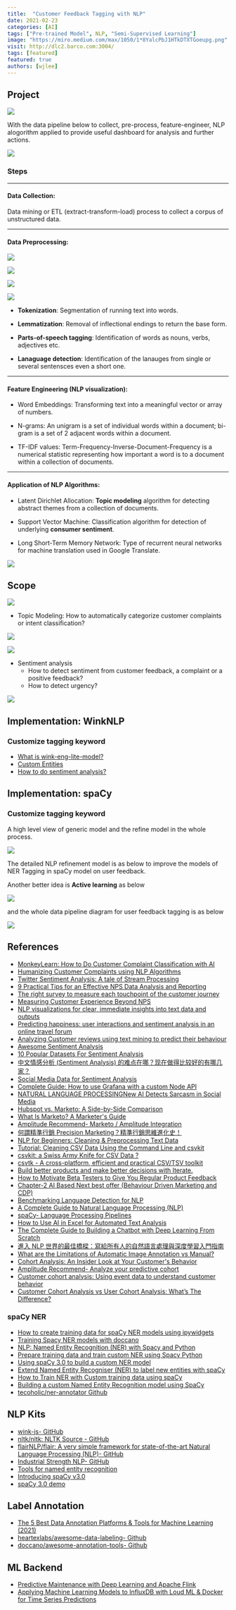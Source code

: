 ```yaml
---
title:  "Customer Feedback Tagging with NLP"
date: 2021-02-23
categories: [AI]
tags: ["Pre-trained Model", NLP, "Semi-Supervised Learning"]
image: "https://miro.medium.com/max/1050/1*8YalcPbJ1HTkDTXTGoeupg.png"
visit: http://dlc2.barco.com:3004/
tags: [featured]
featured: true
authors: [wjlee]
---
```


## Project

[![]({{site.url}}{{site.baseurl}}/assets/images/02.03.2021_16.44.20_REC.png)]({{site.url}}{{site.baseurl}}/Customer-feedback-tagging-with-NLP/)

With the data pipeline below to collect, pre-process, feature-engineer, NLP alogorithm applied to provide useful dashboard for analysis and further actions.

[![]({{site.url}}{{site.baseurl}}/assets/images/09.03.2021_13.14.24_REC.png)]({{site.url}}{{site.baseurl}}/Customer-feedback-tagging-with-NLP/)

### Steps

---------------------------------
#### Data Collection: 

Data mining or ETL (extract-transform-load) process to collect a corpus of unstructured data.

---------------------------------
#### Data Preprocessing:

[![](https://litslink.com/media/1/nlp-illustration.png)](https://litslink.com/blog/a-complete-guide-to-natural-language-processing-nlp)

[![](https://spacy.io/pipeline-fde48da9b43661abcdf62ab70a546d71.svg)](https://spacy.io/usage/processing-pipelines)

[![](https://spacy.io/architecture-415624fc7d149ec03f2736c4aa8b8f3c.svg)](https://spacy.io/api)

[![](https://spacy.io/lifecycle-13aaf5b783ebfbb3d74189b6c64c3840.svg)](https://spacy.io/usage/v3)


* **Tokenization**: Segmentation of running text into words.

* **Lemmatization**: Removal of inflectional endings to return the base form.
    
* **Parts-of-speech tagging**: Identification of words as nouns, verbs, adjectives etc.

* **Lanaguage detection**: Identification of the lanauges from single or several sentensces even a short one.

---------------------------------
#### Feature Engineering (NLP visualization):

* Word Embeddings: Transforming text into a meaningful vector or array of numbers.

* N-grams: An unigram is a set of individual words within a document; bi-gram is a set of 2 adjacent words within a document.

* TF-IDF values: Term-Frequency-Inverse-Document-Frequency is a numerical statistic representing how important a word is to a document within a collection of documents.

---------------------------------
#### Application of NLP Algorithms:


* Latent Dirichlet Allocation: **Topic modeling** algorithm for detecting abstract themes from a collection of documents.

* Support Vector Machine: Classification algorithm for detection of underlying **consumer sentiment**.

* Long Short-Term Memory Network: Type of recurrent neural networks for machine translation used in Google Translate.


[![]({{site.url}}{{site.baseurl}}/assets/images/24.03.2021_20.03.33_REC.png)]({{site.url}}{{site.baseurl}}/Customer-feedback-tagging-with-NLP/)


## Scope

[![](https://d33wubrfki0l68.cloudfront.net/002448ef938fe99413c722a5404d019b0aa03836/cf57b/static/a005efb5038d74d80c69ce532bafed0f/8cbfd/image13.png)](https://monkeylearn.com/blog/customer-complaint-classification/)

* Topic Modeling:
    How to automatically categorize customer complaints or intent classification?

[![](https://miro.medium.com/max/3600/1*yjxxZ_y94xOEOCgZp-uXkw.png)](https://towardsdatascience.com/twitter-sentiment-analysis-a-tale-of-stream-processing-8fd92e19a6e6)

[![](https://169nk53l5vat1xy1vt3r9fwt-wpengine.netdna-ssl.com/wp-content/uploads/2019/01/feedback-text-analysis-report.png)](https://www.retently.com/blog/nps-data-analysis-reporting/)

* Sentiment analysis
    - How to detect sentiment from customer feedback, a complaint or a positive feedback?
    - How to detect urgency?

[![](https://miro.medium.com/max/702/1*SL_MlbD69zAQ0mBs7BFCqg.png)](https://towardsdatascience.com/https-medium-com-vishalmorde-humanizing-customer-complaints-using-nlp-algorithms-64a820cef373)

## Implementation: WinkNLP

### Customize tagging keyword

* [What is wink-eng-lite-model?](https://github.com/winkjs/wink-eng-lite-model)
* [Custom Entities](https://winkjs.org/wink-nlp/custom-entities.html)
* [How to do sentiment analysis?](https://winkjs.org/wink-nlp/how-to-sentiment-analysis-javascript.html)

## Implementation: spaCy

### Customize tagging keyword

A high level view of generic model and the refine model in the whole process.

[![]({{site.url}}{{site.baseurl}}/assets/images/08.07.2021_15.44.16_REC.png)]({{site.url}}{{site.baseurl}}/Customer-feedback-tagging-with-NLP/)

The detailed NLP refinement model is as below to improve the models of NER Tagging in spaCy model on user feedback.

Another better idea is **Active learning** as below

[![](https://miro.medium.com/max/1400/1*pEqJMLUkXIwI6ZLukiZBMA.png)](https://medium.com/anolytics/what-are-the-limitations-of-automatic-image-annotation-vs-manual-a8ff7edb3152)

and the whole data pipeline diagram for user feedback tagging is as below

[![](https://www.plantuml.com/plantuml/png/ZPHTJ_is5CRl_IcE-h-hbBwqW50r0Hsm2GbGD-2gwyLfV9fQE7PcEspLkky-noLAdEMYDv3aFB_Zn-UbTzQXSMKkcVqKga23EGZboEmm9VY70Mmn_SoCBXM_rr8RE92K-gyge0qdS_ge3QgCsB-CCIUS97XzNi7hu--m4WL9eGXsNlLXoS0lHBpA2U-OPK9bZ3Nd3VRE5OlncCjqDjgYIVKerVdYOZQPZYqf9tB_Pm1eWHGlj0Ud_VH5YxwUN4yYPjRFnCXLXCpxaNcBcKycquYvw6TY97Ps2JyoGwIwfFMe8ypjA1UfqLRlN9LWBCVf7fKY6MMvWX-6k6-5fCn_0qaxnux3OTKFvujE1bReeU7m2ESK_5Z1pxWbcLZ7XOwvRgc3-adjPFdtmyznowDZ-wiUwDNZwWr-AyaSOgA_w07vrU0E5SANi5ZA2EklUw3Ugvh2VQXXa9zLx2CZnK-rPIoLkkH-KTRBl932bPmsOGquEjoYzGrCqLfKtE0Wx5CZ_4CzvOKsZan0KktV52a7Wwe0bNhz-5Mz_rcLOWD9QxJEoM8Bl3-4DBxpOTsy9acQrLdNJIrzLrkH6Lk_Q4uIFWgETUBcGdLpMmwb3iaPMp-WtMyr6kxzDeRd7MlVxV8PFB8oEYUtfz8ckGsLt_oK9Ekb9EDUK5M95_2gdTY959tGYaMnIjkaw4hR8U_ePlrzz8RLJ-4pDCQdFjIyHDUux5pZfHuG29CK2XAU8khAK-tvy2RwkhS04HxxUnjCHlEmEFtl3Cbev6LnznRVk_HkK2YXCdWZPpkOfw9fE0iAbbgpLJD1PBj35EJTGvQbqsFmdInHmb8fxRosJX2B8UcvsSaVXC__Et3KjNUArEec578teno9QrEyTXNh_AMQQV7KWx25n4D7DRg9vl3qAn-EQAvxUzk5cc7jI7jtnXi9izVTW3jIlCpbVm00)](http://www.plantuml.com/plantuml/uml/ZPHTJ_is5CRl_IcE-h-hbBwqW50r0Hsm2GbGD-2gwyLfV9fQE7PcEspLkky-noLAdEMYDv3aFB_Zn-UbTzQXSMKkcVqKga23EGZboEmm9VY70Mmn_SoCBXM_rr8RE92K-gyge0qdS_ge3QgCsB-CCIUS97XzNi7hu--m4WL9eGXsNlLXoS0lHBpA2U-OPK9bZ3Nd3VRE5OlncCjqDjgYIVKerVdYOZQPZYqf9tB_Pm1eWHGlj0Ud_VH5YxwUN4yYPjRFnCXLXCpxaNcBcKycquYvw6TY97Ps2JyoGwIwfFMe8ypjA1UfqLRlN9LWBCVf7fKY6MMvWX-6k6-5fCn_0qaxnux3OTKFvujE1bReeU7m2ESK_5Z1pxWbcLZ7XOwvRgc3-adjPFdtmyznowDZ-wiUwDNZwWr-AyaSOgA_w07vrU0E5SANi5ZA2EklUw3Ugvh2VQXXa9zLx2CZnK-rPIoLkkH-KTRBl932bPmsOGquEjoYzGrCqLfKtE0Wx5CZ_4CzvOKsZan0KktV52a7Wwe0bNhz-5Mz_rcLOWD9QxJEoM8Bl3-4DBxpOTsy9acQrLdNJIrzLrkH6Lk_Q4uIFWgETUBcGdLpMmwb3iaPMp-WtMyr6kxzDeRd7MlVxV8PFB8oEYUtfz8ckGsLt_oK9Ekb9EDUK5M95_2gdTY959tGYaMnIjkaw4hR8U_ePlrzz8RLJ-4pDCQdFjIyHDUux5pZfHuG29CK2XAU8khAK-tvy2RwkhS04HxxUnjCHlEmEFtl3Cbev6LnznRVk_HkK2YXCdWZPpkOfw9fE0iAbbgpLJD1PBj35EJTGvQbqsFmdInHmb8fxRosJX2B8UcvsSaVXC__Et3KjNUArEec578teno9QrEyTXNh_AMQQV7KWx25n4D7DRg9vl3qAn-EQAvxUzk5cc7jI7jtnXi9izVTW3jIlCpbVm00)

## References
* [MonkeyLearn: How to Do Customer Complaint Classification with AI](https://monkeylearn.com/blog/customer-complaint-classification/)
* [Humanizing Customer Complaints using NLP Algorithms](https://towardsdatascience.com/https-medium-com-vishalmorde-humanizing-customer-complaints-using-nlp-algorithms-64a820cef373)
* [Twitter Sentiment Analysis: A tale of Stream Processing](https://towardsdatascience.com/twitter-sentiment-analysis-a-tale-of-stream-processing-8fd92e19a6e6)
* [9 Practical Tips for an Effective NPS Data Analysis and Reporting](https://www.retently.com/blog/nps-data-analysis-reporting/)
* [The right survey to measure each touchpoint of the customer journey](https://www.getfeedback.com/resources/customer-journey-mapping/the-right-survey-to-measure-each-touchpoint-of-the-customer-journey/)
* [Measuring Customer Experience Beyond NPS](https://www.pointillist.com/blog/how-to-measure-customer-experience-beyond-nps/)
* [NLP visualizations for clear, immediate insights into text data and outputs](https://medium.com/plotly/nlp-visualisations-for-clear-immediate-insights-into-text-data-and-outputs-9ebfab168d5b)
* [Predicting happiness: user interactions and sentiment analysis in an online travel forum](https://link.springer.com/article/10.1007/s40558-017-0079-2)
* [Analyzing Customer reviews using text mining to predict their behaviour](https://medium.com/analytics-vidhya/customer-review-analytics-using-text-mining-cd1e17d6ee4e)
* [Awesome Sentiment Analysis](https://github.com/laugustyniak/awesome-sentiment-analysis)
* [10 Popular Datasets For Sentiment Analysis](https://analyticsindiamag.com/10-popular-datasets-for-sentiment-analysis/)
* [中文情感分析 (Sentiment Analysis) 的难点在哪？现在做得比较好的有哪几家？](https://www.zhihu.com/question/20700012)
* [Social Media Data for Sentiment Analysis](http://cucis.ece.northwestern.edu/projects/Social/sentiment_data.html)
* [Complete Guide: How to use Grafana with a custom Node API](https://dev.to/luckynkosi/complete-guide-how-to-use-grafana-with-a-custom-node-api-2hd5)
* [NATURAL LANGUAGE PROCESSINGNew AI Detects Sarcasm in Social Media](https://www.unite.ai/new-ai-detects-sarcasm-in-social-media/)
* [Hubspot vs. Marketo: A Side-by-Side Comparison](https://technologyadvice.com/blog/marketing/hubspot-vs-marketo-comparison/)
* [What Is Marketo? A Marketer's Guide](https://www.cmswire.com/digital-marketing/what-is-marketo-a-marketers-guide/)
* [Amplitude Recommend- Marketo / Amplitude Integration](https://help.amplitude.com/hc/en-us/articles/360034362071-Marketo-Amplitude-Integration)
* [何謂精準行銷 Precision Marketing？精準行銷思維進化史！](https://medium.com/marketingdatascience/%E4%BD%95%E8%AC%82%E7%B2%BE%E6%BA%96%E8%A1%8C%E9%8A%B7-precision-marketing-%E7%B2%BE%E6%BA%96%E8%A1%8C%E9%8A%B7%E6%80%9D%E7%B6%AD%E9%80%B2%E5%8C%96%E5%8F%B2-fae501626904)
* [NLP for Beginners: Cleaning & Preprocessing Text Data](https://towardsdatascience.com/nlp-for-beginners-cleaning-preprocessing-text-data-ae8e306bef0f)
* [Tutorial: Cleaning CSV Data Using the Command Line and csvkit](https://www.dataquest.io/blog/data-cleaning-command-line/)
* [csvkit: a Swiss Army Knife for CSV Data ?](https://towardsdatascience.com/csvkit-a-swiss-army-knife-for-csv-data-286db551547b)
* [csvtk - A cross-platform, efficient and practical CSV/TSV toolkit](https://bioinf.shenwei.me/csvtk/)
* [Build better products and make better decisions with Iterate.](https://medium.com/@siftery/build-better-products-and-make-better-decisions-with-iterate-5e8f3c0c3986)
* [How to Motivate Beta Testers to Give You Regular Product Feedback](https://community.uservoice.com/blog/how-to-motivate-beta-testers/)
* [Chapter-2 AI Based Next best offer (Behaviour Driven Marketing and CDP)](https://www.linkedin.com/pulse/chapter-2-ai-based-next-best-offer-behaviour-driven-marketing-peshin/)
* [Benchmarking Language Detection for NLP](https://archive.ph/HBQjF)
* [A Complete Guide to Natural Language Processing (NLP)](https://litslink.com/blog/a-complete-guide-to-natural-language-processing-nlp)
* [spaCy- Language Processing Pipelines](https://spacy.io/usage/processing-pipelines)
* [How to Use AI in Excel for Automated Text Analysis](https://monkeylearn.com/blog/how-to-use-ai-in-excel-for-automated-text-analysis/)
* [The Complete Guide to Building a Chatbot with Deep Learning From Scratch](https://towardsdatascience.com/complete-guide-to-building-a-chatbot-with-spacy-and-deep-learning-d18811465876)
* [進入 NLP 世界的最佳橋樑：寫給所有人的自然語言處理與深度學習入門指南](https://leemeng.tw/shortest-path-to-the-nlp-world-a-gentle-guide-of-natural-language-processing-and-deep-learning-for-everyone.html)
* [What are the Limitations of Automatic Image Annotation vs Manual?](https://medium.com/anolytics/what-are-the-limitations-of-automatic-image-annotation-vs-manual-a8ff7edb3152)
* [Cohort Analysis: An Insider Look at Your Customer's Behavior](https://www.g2.com/articles/cohort-analysis)
* [Amplitude Recommend- Analyze your predictive cohort](https://help.amplitude.com/hc/en-us/articles/360049164712-Build-a-prediction)
* [Customer cohort analysis: Using event data to understand customer behavior](https://faraday.ai/blog/customer-cohort-analysis-predict-behavior/)
* [Customer Cohort Analysis vs User Cohort Analysis: What’s The Difference?](https://amplitude.com/blog/customer-cohort-analysis-vs-user-cohort-analysis)

### spaCy NER
* [How to create training data for spaCy NER models using ipywidgets](https://enrico-alemani.medium.com/how-to-create-training-data-for-spacy-ner-models-using-ipywidgets-c4aa71bf61a2)
* [Training Spacy NER models with doccano](https://medium.com/@justindavies/training-spacy-ner-models-with-doccano-8d8203e29bfa)
* [NLP: Named Entity Recognition (NER) with Spacy and Python](https://archive.ph/ctAhy)
* [Prepare training data and train custom NER using Spacy Python](https://thinkinfi.com/prepare-training-data-and-train-custom-ner-using-spacy-python/)
* [Using spaCy 3.0 to build a custom NER model](https://archive.ph/lhxV5)
* [Extend Named Entity Recogniser (NER) to label new entities with spaCy](https://archive.ph/UBNB5)
* [How to Train NER with Custom training data using spaCy](https://manivannan-ai.medium.com/how-to-train-ner-with-custom-training-data-using-spacy-188e0e508c6)
* [Building a custom Named Entity Recognition model using SpaCy](https://archive.ph/Y4hzq#selection-461.0-461.60)
* [tecoholic/ner-annotator Github](https://github.com/tecoholic/ner-annotator)

## NLP Kits
* [wink-js- GitHub](https://github.com/winkjs/wink-nlp)
* [nltk/nltk: NLTK Source - GitHub](https://github.com/nltk/nltk)
* [flairNLP/flair: A very simple framework for state-of-the-art Natural Language Processing (NLP)- GitHub](https://github.com/flairNLP/flair)
* [Industrial Strength NLP- GitHub](https://github.com/EthicalML/awesome-production-machine-learning#industrial-strength-nlp)
* [Tools for named entity recognition](https://www.clarin.eu/resource-families/tools-named-entity-recognition)
* [Introducing spaCy v3.0](https://explosion.ai/blog/spacy-v3)
* [spaCy 3.0 demo](https://explosion.ai/software)

## Label Annotation
* [The 5 Best Data Annotation Platforms & Tools for Machine Learning (2021)](https://anthony-sarkis.medium.com/the-5-best-ai-data-annotation-platforms-for-machine-learning-2021-ec17c15142f3)
* [heartexlabs/awesome-data-labeling- Github](https://github.com/heartexlabs/awesome-data-labeling)
* [doccano/awesome-annotation-tools- Github](https://github.com/doccano/awesome-annotation-tools)

## ML Backend
* [Predictive Maintenance with Deep Learning and Apache Flink](https://www.slideshare.net/ssuser6bb12d/predictive-maintenance-with-deep-learning-and-apache-flink)
* [Applying Machine Learning Models to InfluxDB with Loud ML & Docker for Time Series Predictions](https://dganais.medium.com/applying-machine-learning-models-to-influxdb-with-loud-ml-docker-for-time-series-predictions-c4ffa4fc5174)